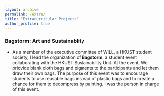```yaml
---
layout: archive
permalink: /extra/
title: "Extracurricular Projects"
author_profile: true
---
```


### Bagstorm: Art and Sustainablity

* As a member of the executive committee of WILL, a HKUST student society, I lead the organization of **Bagstorm**, a student event collaborating with the HKUST Sustainability Unit. At the event, We priovide blank cloth bags and pigments to the participants and let them draw their own bags. The purpose of this event was to encourage students to use reusable bags instead of plastic bags and to create a chance for them to decompress by painting. I was the person in charge of this event.